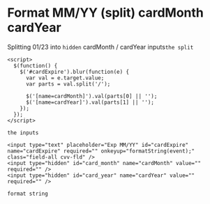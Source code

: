 # Format MM/YY (split) cardMonth cardYear

Splitting 01/23 into `hidden` cardMonth / cardYear inputs`the split`

```
<script>
  $(function() {
    $('#cardExpire').blur(function(e) {
      var val = e.target.value;
      var parts = val.split('/');

      $('[name=cardMonth]').val(parts[0] || '');
      $('[name=cardYear]').val(parts[1] || '');
    });
  });
</script>
```

`the inputs`

```
<input type="text" placeholder="Exp MM/YY" id="cardExpire" name="cardExpire" required="" onkeyup="formatString(event);" class="field-all cvv-fld" />
<input type="hidden" id="card_month" name="cardMonth" value="" required="" />
<input type="hidden" id="card_year" name="cardYear" value="" required="" />
```

`format string`

<script>
function formatString(e) {
    var inputChar = String.fromCharCode(event.keyCode);
    var code = event.keyCode;
    var allowedKeys = [8];
    if (allowedKeys.indexOf(code) !== -1) {
      return;
    }

    event.target.value = event.target.value.replace(
      /^([1-9]\/|[2-9])$/g, '0$1/' // 3 > 03/
    ).replace(
      /^(0[1-9]|1[0-2])$/g, '$1/' // 11 > 11/
    ).replace(
      /^([0-1])([3-9])$/g, '0$1/$2' // 13 > 01/3
    ).replace(
      /^(0?[1-9]|1[0-2])([0-9]{2})$/g, '$1/$2' // 141 > 01/41
    ).replace(
      /^([0]+)\/|[0]+$/g, '0' // 0/ > 0 and 00 > 0
    ).replace(
      /[^\d\/]|^[\/]*$/g, '' // To allow only digits and `/`
    ).replace(
      /\/\//g, '/' // Prevent entering more than 1 `/`
    );
  }
</script>
